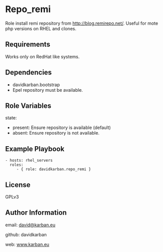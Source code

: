 Repo\_remi
=========

Role install remi repository from http://blog.remirepo.net/. Useful for mote php versions on RHEL and clones.

Requirements
------------

Works only on RedHat like systems.

Dependencies
------------

  - davidkarban.bootstrap
  - Epel repository must be available.

Role Variables
--------------

state: 
  - present: Ensure repository is available (default)
  - absent: Ensure repository is not available.

Example Playbook
----------------

    - hosts: rhel_servers
      roles:
         - { role: davidkarban.repo_remi }

License
-------

GPLv3

Author Information
------------------

email: david@karban.eu

github: davidkarban

web: www.karban.eu

